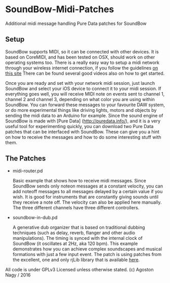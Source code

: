 # SoundBow-Midi-Patches
Additional midi message handling Pure Data patches for SoundBow

## Setup 

SoundBow supports MIDI, so it can be connected with other devices. It is based on CoreMIDI, and has been tested on OSX, should work on other operating systems too. There is a really easy way to setup a midi network through your wireless internet connection, if you follow the guidelines [on this site](http://www.musicappblog.com/wireless-network-midi-ipad-to-mac/) There can be found several good videos also on how to get started. 

Once you are ready and set with your network midi session, just launch SoundBow and select your iOS device to connect it to your midi session. If everything goes well, you will receive MIDI note on events sent to channel 1, channel 2 and channel 3, depending on what color you are using within SoundBow. You can forward these messages to your favourite DAW system, or do more experimental things like driving lights, motors and objects by sending the midi data to an Arduino for example. Since the sound engine of SoundBow is made with [Pure Data] (http://puredata.info/), and it is a very useful tool for experimenting quickly, you can download two Pure Data patches that can be interfaced with SoundBow. These can give you a hint on how to receive the messages and how to do some interesting stuff with them. 

## The Patches

- midi-router.pd

    Basic example that shows how to receive midi messages. 
    Since SoundBow sends only noteon messages at a constant velocity, you can add noteoff messages to all messages delayed by a certain value if you wish. It is good for instruments that are constantly giving sounds until they receive a note off. The velocity can also be applied here manually. The three different channels have three different controllers.

- soundbow-in-dub.pd

    A generative dub organizer that is based on traditional dubbing techniques (such as delay, reverb, flanger and other audio manipulations). The timing is synced with the internal clock of SoundBow (it oscillates at 2Hz, aka 120 bpm). This example demonstrates how you can achieve complex soundscapes and musical formations with just a few input event. The patch is using patches from the excellent, one and only rjLib library that is available [here](https://github.com/rjdj/rjlib).

All code is under GPLv3 Licensed unless otherwise stated. (c) Agoston Nagy / 2016

